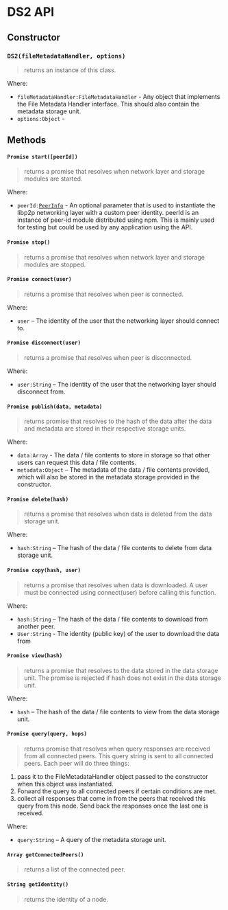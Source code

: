 DS2 API
=

## Constructor
### `DS2(fileMetadataHandler, options)`
> returns an instance of this class.

Where:
- `fileMetadataHandler:FileMetadataHandler` - Any object that implements the File Metadata Handler interface. This should also contain the metadata storage unit.
- `options:Object` -

## Methods
#### `Promise start([peerId])`
> returns a promise that resolves when network layer and storage modules are started.

Where:
- `peerId:`[`PeerInfo`](https://github.com/libp2p/js-peer-info) - An optional parameter that is used to instantiate the libp2p networking layer with a custom peer identity. peerId is an instance of peer-id module distributed using npm. This is mainly used for testing but could be used by any application using the API.

#### `Promise stop()`
> returns a promise that resolves when network layer and storage modules are stopped.

#### `Promise connect(user)`
> returns a promise that resolves when peer is connected.

Where:
- `user` – The identity of the user that the networking layer should connect to.

#### `Promise disconnect(user)`
> returns a promise that resolves when peer is disconnected.

Where:
- `user:String` – The identity of the user that the networking layer should disconnect from.

#### `Promise publish(data, metadata)`
> returns promise that resolves to the hash of the data after the data and metadata are stored in their respective storage units.

Where:
- `data:Array` - The data / file contents to store in storage so that other users can request this data / file contents.
- `metadata:Object` – The metadata of the data / file contents provided, which will also be stored in the metadata storage provided in the constructor.

#### `Promise delete(hash)`
> returns a promise that resolves when data is deleted from the data storage unit.

Where:
- `hash:String` – The hash of the data / file contents to delete from data storage unit.

#### `Promise copy(hash, user)`
> returns a promise that resolves when data is downloaded. A user must be connected using connect(user) before calling this function.

Where:
- `hash:String` – The hash of the data / file contents to download from another peer.
- `User:String` - The identity (public key) of the user to download the data from

#### `Promise view(hash)`
> returns a promise that resolves to the data stored in the data storage unit. The promise is rejected if hash does not exist in the data storage unit.

Where:
- `hash` – The hash of the data / file contents to view from the data storage unit.

#### `Promise query(query, hops)`
> returns promise that resolves when query responses are received from all connected peers. This query string is sent to all connected peers. Each peer will do three things: 
1) pass it to the FileMetadataHandler object passed to the constructor when this object was instantiated. 
2) Forward the query to all connected peers if certain conditions are met. 
3) collect all responses that come in from the peers that received this query from this node. Send back the responses once the last one is received.

Where:
- `query:String` – A query of the metadata storage unit.

#### `Array getConnectedPeers()`
> returns a list of the connected peer.

#### `String getIdentity()`
> returns the identity of a node.
